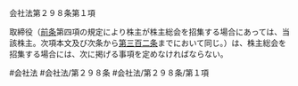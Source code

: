 会社法第２９８条第１項

取締役（[前条](会社法＿＿＿＿第２９７条第１項)第四項の規定により株主が株主総会を招集する場合にあっては、当該株主。次項本文及び次条から[第三百二条](会社法＿＿＿＿第３０２条)までにおいて同じ。）は、株主総会を招集する場合には、次に掲げる事項を定めなければならない。

#会社法
#会社法/第２９８条
#会社法/第２９８条/第１項

